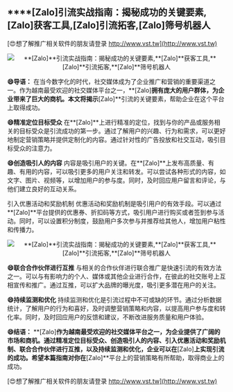 ## ****[Zalo]**引流实战指南：揭秘成功的关键要素,**[Zalo]**获客工具,**[Zalo]**引流拓客,**[Zalo]**筛号机器人**

[😍想了解推广相关软件的朋友请登录 http://www.vst.tw](http://www.vst.tw)

 <center><img src="https://vst.tw/MP4/tuiguang/png/1.png" alt="**[Zalo]**引流实战指南：揭秘成功的关键要素,**[Zalo]**获客工具,**[Zalo]**引流拓客,**[Zalo]**筛号机器人"></center>

**😄导语：**
在当今数字化的时代，社交媒体成为了企业推广和营销的重要渠道之一。作为越南最受欢迎的社交媒体平台之一，**[Zalo]**拥有庞大的用户群体，为企业带来了巨大的商机。本文将揭示**[Zalo]**引流的关键要素，帮助企业在这个平台上取得成功。

**😄精准定位目标受众**
在**[Zalo]**上进行精准的定位，找到与你的产品或服务相关的目标受众是引流成功的第一步。通过了解用户的兴趣、行为和需求，可以更好地制定营销策略并提供定制化的内容。通过针对性的广告投放和社交互动，吸引目标受众的注意力。

**😄创造吸引人的内容**
内容是吸引用户的关键。在**[Zalo]**上发布高质量、有趣、有用的内容，可以吸引更多的用户关注和转发。可以尝试各种形式的内容，如文字、图片、视频等，以增加用户的参与度。同时，及时回应用户留言和评论，与他们建立良好的互动关系。

引入优惠活动和奖励机制
优惠活动和奖励机制是吸引用户的有效手段。可以通过**[Zalo]**平台提供的优惠券、折扣码等方式，吸引用户进行购买或者签到参与活动。同时，可以设置积分制度，鼓励用户多次参与并推荐给其他人，增加用户粘性和传播力。

 <center><img src="https://vst.tw/MP4/tuiguang/png/4.png" alt="**[Zalo]**引流实战指南：揭秘成功的关键要素,**[Zalo]**获客工具,**[Zalo]**引流拓客,**[Zalo]**筛号机器人"></center>

**😄联合合作伙伴进行互推**
与相关的合作伙伴进行联合推广是快速引流的有效方法之一。可以与有影响力的个人、媒体或其他企业进行合作，在彼此的社交账号上互相宣传和推广。通过互推，可以扩大品牌的曝光度，吸引更多潜在用户的关注。

**😄持续监测和优化**
持续监测和优化是引流过程中不可或缺的环节。通过分析数据统计，了解用户的行为和喜好，及时调整营销策略和内容，以提高用户参与度和转化率。同时，及时回应用户的反馈和建议，不断改进服务质量和用户体验。

**😄结语：**
**[Zalo]**作为越南最受欢迎的社交媒体平台之一，为企业提供了广阔的市场和商机。通过精准定位目标受众、创造吸引人的内容、引入优惠活动和奖励机制、联合合作伙伴进行互推，以及持续监测和优化，企业可以在**[Zalo]**上实现引流的成功。希望本篇指南对你在**[Zalo]**平台上的营销策略有所帮助，取得商业上的成功。

[😍想了解推广相关软件的朋友请登录 http://www.vst.tw](http://www.vst.tw)



